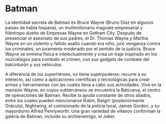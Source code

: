 # Batman

La identidad secreta de Batman es Bruce Wayne (Bruno Díaz en algunos países de habla hispana), un multimillonario magnate empresarial y filántropo dueño de Empresas Wayne en Gotham City. 
Después de presenciar el asesinato de sus padres, el Dr. Thomas Wayne y Martha Wayne en un violento y fallido asalto cuando era niño, juró venganza contra los criminales, un juramento moderado por el sentido de la justicia. Bruce Wayne se entrena física e intelectualmente y crea un traje inspirado en los murciélagos para combatir el crimen, con sus gadgets de combate del batcinturón y sus vehículos.

A diferencia de los superhéroes, no tiene superpoderes: recurre a su intelecto, así como a aplicaciones científicas y tecnológicas para crear armas y herramientas con las cuales lleva a cabo sus actividades. 
Vive en la mansión Wayne, en cuyos subterráneos se encuentra la Batcueva, el centro de operaciones de Batman. 
Recibe la ayuda constante de otros aliados, entre los cuales pueden mencionarse Robin, Batgirl (posteriormente Oráculo), Nightwing, el comisionado de la policía local, James Gordon, y su mayordomo Alfred Pennyworth. 
Una gran variedad de villanos conforman la galería de Batman, incluido su archienemigo, el Joker. 
